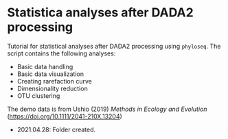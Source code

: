 # Statistica analyses after DADA2 processing
Tutorial for statistical analyses after DADA2 processing using `phyloseq`.
The script contains the following analyses:
- Basic data handling
- Basic data visualization
- Creating rarefaction curve
- Dimensionality reduction
- OTU clustering

The demo data is from Ushio (2019) _Methods in Ecology and Evolution_ (https://doi.org/10.1111/2041-210X.13204)

- 2021.04.28: Folder created.

